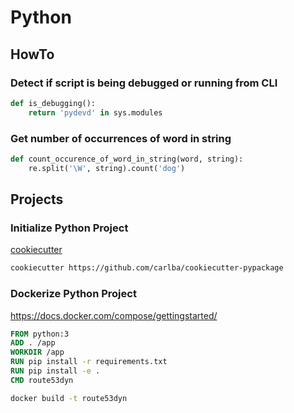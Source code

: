 # Python

## HowTo

### Detect if script is being debugged or running from CLI

```python
def is_debugging():
    return 'pydevd' in sys.modules
```

### Get number of occurrences of word in string

```python
def count_occurence_of_word_in_string(word, string):
    re.split('\W', string).count('dog')
```

## Projects

### Initialize Python Project

[cookiecutter](https://cookiecutter.readthedocs.io/en/latest)

```bash
cookiecutter https://github.com/carlba/cookiecutter-pypackage
```

### Dockerize Python Project

https://docs.docker.com/compose/gettingstarted/

```dockerfile
FROM python:3
ADD . /app
WORKDIR /app
RUN pip install -r requirements.txt
RUN pip install -e .
CMD route53dyn
```

```bash
docker build -t route53dyn
```

